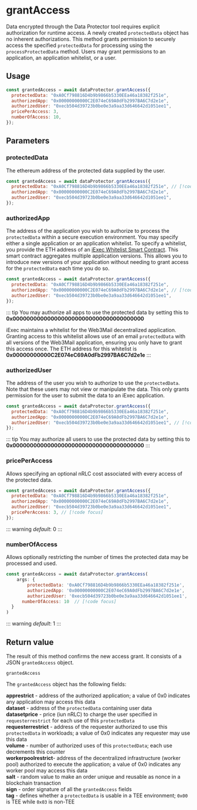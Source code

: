 # grantAccess

Data encrypted through the Data Protector tool requires explicit authorization for runtime access. A newly created `protectedData` object has no inherent authorizations. This method grants permission to securely access the specified `protectedData` for processing using the `processProtectedData` method. Users may grant permissions to an application, an application whitelist, or a user.

## Usage

```js
const grantedAccess = await dataProtector.grantAccess({
  protectedData: "0xA0Cf798816D4b9b9866b5330EEa46a18382f251e",
  authorizedApp: "0x00000000000C2E074eC69A0dFb2997BA6C7d2e1e",
  authorizedUser: "0xecb504d39723b0be0e3a9aa33d646642d1051ee1",
  pricePerAccess: 3,
  numberOfAccess: 10,
});
```

## Parameters

### protectedData

The ethereum address of the protected data supplied by the user.

```js
const grantedAccess = await dataProtector.grantAccess({
  protectedData: "0xA0Cf798816D4b9b9866b5330EEa46a18382f251e", // [!code focus]
  authorizedApp: "0x00000000000C2E074eC69A0dFb2997BA6C7d2e1e",
  authorizedUser: "0xecb504d39723b0be0e3a9aa33d646642d1051ee1",
});
```

### authorizedApp

The address of the application you wish to authorize to process the `protectedData` within a secure execution environment. You may specify either a single application or an application whitelist. To specify a whitelist, you provide the ETH address of an [iExec Whitelist Smart Contract](https://github.com/iExecBlockchainComputing/whitelist-smart-contract/tree/main). This smart contract aggregates multiple application versions. This allows you to introduce new versions of your application without needing to grant access for the `protectedData` each time you do so.

```js
const grantedAccess = await dataProtector.grantAccess({
  protectedData: "0xA0Cf798816D4b9b9866b5330EEa46a18382f251e",
  authorizedApp: "0x00000000000C2E074eC69A0dFb2997BA6C7d2e1e", // [!code focus]
  authorizedUser: "0xecb504d39723b0be0e3a9aa33d646642d1051ee1",
});
```

::: tip
You may authorize all apps to use the protected data by setting this to **0x00000000000000000000000000000000000000**

iExec maintains a whitelist for the Web3Mail decentralized application. Granting access to this whitelist allows use of an email `protectedData` with all versions of the Web3Mail application, ensuring you only have to grant this access once. The ETH address for this whitelist is **0x00000000000C2E074eC69A0dFb2997BA6C7d2e1e**
:::

### authorizedUser

The address of the user you wish to authorize to use the `protectedData`. Note that these users may not view or manipulate the data. This only grants permission for the user to submit the data to an iExec application.

```js
const grantedAccess = await dataProtector.grantAccess({
  protectedData: "0xA0Cf798816D4b9b9866b5330EEa46a18382f251e",
  authorizedApp: "0x00000000000C2E074eC69A0dFb2997BA6C7d2e1e",
  authorizedUser: "0xecb504d39723b0be0e3a9aa33d646642d1051ee1", // [!code focus]
});
```

::: tip
You may authorize all users to use the protected data by setting this to **0x00000000000000000000000000000000000000**
:::

### pricePerAccess

Allows specifying an optional nRLC cost associated with every access of the protected data.

```js
const grantedAccess = await dataProtector.grantAccess({
  protectedData: "0xA0Cf798816D4b9b9866b5330EEa46a18382f251e",
  authorizedApp: "0x00000000000C2E074eC69A0dFb2997BA6C7d2e1e",
  authorizedUser: "0xecb504d39723b0be0e3a9aa33d646642d1051ee1",
  pricePerAccess: 3, // [!code focus]
});
```

::: warning
_default_: 0
:::

### numberOfAccess

Allows optionally restricting the number of times the protected data may be processed and used.

```js
const grantedAccess = await dataProtector.grantAccess(
    args: {
        protectedData: '0xA0Cf798816D4b9b9866b5330EEa46a18382f251e',
        authorizedApp: '0x00000000000C2E074eC69A0dFb2997BA6C7d2e1e',
        authorizedUser: '0xecb504d39723b0be0e3a9aa33d646642d1051ee1',
      numberOfAccess: 10  // [!code focus]
  }
)
```

::: warning
_default_: 1
:::

## Return value

The result of this method confirms the new access grant. It consists of a JSON `grantedAccess` object.

`grantedAccess`

The `grantedAccess` object has the following fields:

**apprestrict** - address of the authorized application; a value of 0x0 indicates any application may access this data  
**dataset** - address of the `protectedData` containing user data  
**datasetprice** - price (iun nRLC) to charge the user specified in `requesterrestrict` for each use of this `protectedData`  
**requesterrestrict** - address of the requester authorized to use this `protectedData` in workloads; a value of 0x0 indicates any requester may use this data  
**volume** - number of authorized uses of this `protectedData`; each use decrements this counter  
**workerpoolrestrict**- address of the decentralized infrastructure (worker pool) authorized to execute the application; a value of 0x0 indicates any worker pool may access this data  
**salt** - random value to make an order unique and reusable as nonce in a blockchain transaction  
**sign** - order signature of all the `grantedAccess` fields  
**tag** - defines whether a `protectedData` is usable in a TEE environment; `0x00` is TEE while `0x03` is non-TEE
